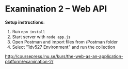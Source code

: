 # Examination 2 – Web API
**Setup instructions:**
1. Run ```npm install```
2. Start server with ```node app.js```
3. Open Postman and import files from /Postman folder
4. Select "1dv527 Environment" and run the collection

http://coursepress.lnu.se/kurs/the-web-as-an-application-platform/examination-2/
